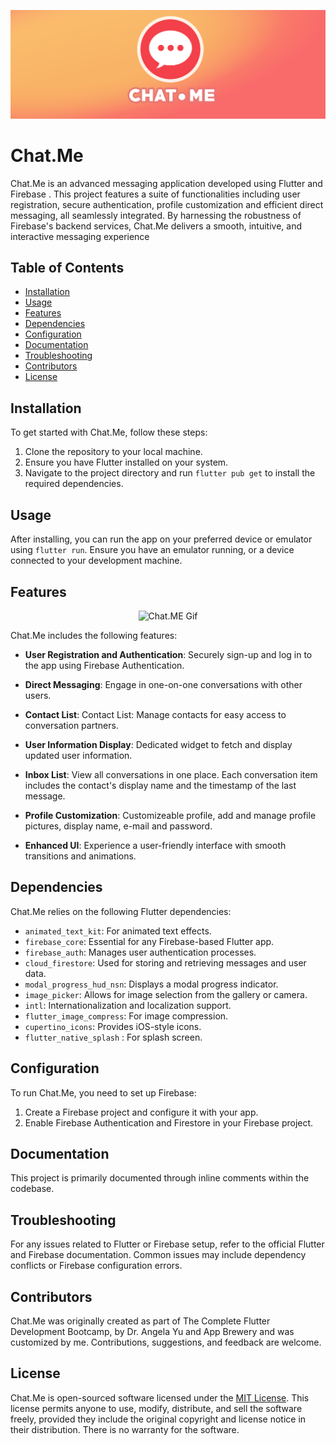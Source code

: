 ![Chat.Me Banner](images/chat_banner.png)

# Chat.Me

Chat.Me is an advanced messaging application developed using Flutter and Firebase . This project features a suite of functionalities including user registration, secure authentication, profile customization and efficient direct messaging, all seamlessly integrated. By harnessing the robustness of Firebase's backend services, Chat.Me delivers a smooth, intuitive, and interactive messaging experience

## Table of Contents

- [Installation](#installation)
- [Usage](#usage)
- [Features](#features)
- [Dependencies](#dependencies)
- [Configuration](#configuration)
- [Documentation](#documentation)
- [Troubleshooting](#troubleshooting)
- [Contributors](#contributors)
- [License](#license)

## Installation

To get started with Chat.Me, follow these steps:

1. Clone the repository to your local machine.
2. Ensure you have Flutter installed on your system.
3. Navigate to the project directory and run `flutter pub get` to install the required dependencies.

## Usage

After installing, you can run the app on your preferred device or emulator using `flutter run`. Ensure you have an emulator running, or a device connected to your development machine.

## Features

<p align="center">
  <img src="images/chat_me_frame.gif" alt="Chat.ME Gif">
</p>

Chat.Me includes the following features:

- **User Registration and Authentication**: Securely sign-up and log in to the app using Firebase Authentication.

- **Direct Messaging**: Engage in one-on-one conversations with other users.

- **Contact List**: Contact List: Manage contacts for easy access to conversation partners.

- **User Information Display**: Dedicated widget to fetch and display updated user information.

- **Inbox List**: View all conversations in one place. Each conversation item includes the contact's display name and the timestamp of the last message.

- **Profile Customization**: Customizeable profile, add and manage profile pictures, display name, e-mail and password.

- **Enhanced UI**: Experience a user-friendly interface with smooth transitions and animations.

## Dependencies

Chat.Me relies on the following Flutter dependencies:

- `animated_text_kit`: For animated text effects.
- `firebase_core`: Essential for any Firebase-based Flutter app.
- `firebase_auth`: Manages user authentication processes.
- `cloud_firestore`: Used for storing and retrieving messages and user data.
- `modal_progress_hud_nsn`: Displays a modal progress indicator.
- `image_picker`: Allows for image selection from the gallery or camera.
- `intl`: Internationalization and localization support.
- `flutter_image_compress`: For image compression.
- `cupertino_icons`: Provides iOS-style icons.
- `flutter_native_splash` : For splash screen.

## Configuration

To run Chat.Me, you need to set up Firebase:

1. Create a Firebase project and configure it with your app.
2. Enable Firebase Authentication and Firestore in your Firebase project.

## Documentation

This project is primarily documented through inline comments within the codebase.

## Troubleshooting

For any issues related to Flutter or Firebase setup, refer to the official Flutter and Firebase documentation. Common issues may include dependency conflicts or Firebase configuration errors.

## Contributors

Chat.Me was originally created as part of The Complete Flutter Development Bootcamp, by Dr. Angela Yu and App Brewery and was customized by me. Contributions, suggestions, and feedback are welcome.

## License

Chat.Me is open-sourced software licensed under the [MIT License](https://opensource.org/licenses/MIT). This license permits anyone to use, modify, distribute, and sell the software freely, provided they include the original copyright and license notice in their distribution. There is no warranty for the software.
